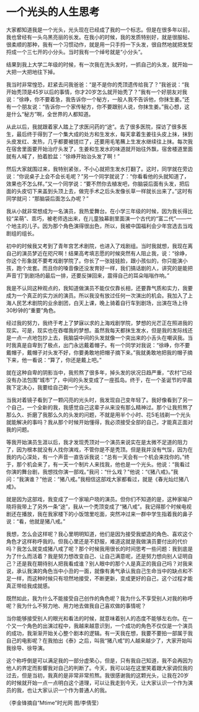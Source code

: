 # 一个光头的人生思考

大家都知道我是一个光头，光头现在已经成了我的一个标志。但是在很多年以前，我也曾经有一头乌黑亮丽的长发。在我小的时候，我的发质特别好，就是很服帖、很柔顺的那种，我有一个习惯动作，就是用一只手捋一下头发，很自然地就把发型捋成一个三七开的小分头。当时我有一个绰号就是“小分头”。 

结果到我上大学二年级的时候，有一次我在洗头发时，一抓自己的头发，就开始一大把一大把地往下掉。 

我当时非常惶恐，赶紧去问我爸爸：“是不是你的秃顶遗传给我了？”我爸说：“我开始秃顶是45岁以后的事情，你才20岁怎么就开始秃了？”我有一个好朋友对我说：“徐峥，你不要着急，我告诉你一个秘方，一般人我不告诉他，你抹生姜。”还有一个朋友说：“告诉你一个家传秘方，你不要跟别人说，你抹生姜。”我心想，这是什么“秘方”啊，全世界的人都知道。 

从此以后，我就跟着家人踏上了求医问药的“途”。去了很多医院，探访了很多医生，最后终于得到了一个集大成的处方和生发水，每天拿着生姜往头皮上抹，抹到头皮发红、发热，几乎都要被搓烂了，还要用毛笔蘸上生发水继续往上抹。每次我在宿舍里面要开始治疗头发了，生姜和生发水的味道就开始往外飘，宿舍楼道里面就有人喊了，拍着脸盆：“徐峥开始治头发了啊！” 

然后大家就围过来，我特别紧张，不小心就把生发水打翻了。这时，同学就在旁边说：“你说桌子上会不会长毛呢？”另一个同学就说了：“你看看他的头就知道了，效果也不怎么样。”又一个同学说：“要不然你去植发吧，你脑袋后面有头发，把后面的头皮切下来盖到头顶上去，做完手术之后头发像长草一样就长出来了。”这时有同学就问：“那脑袋后面怎么办呢？” 

我从小就非常想成为一名演员，我热爱舞台。在小学三年级的时候，因为我长得比较“呆萌”、乖巧，被老师选出来，在儿童独幕剧里面演一个古代的“富二代”——一个地主的儿子。因为那个角色演得很出色，所以，我被中国福利会少年宫选去当戏剧组的组长。 

初中的时候我又考到了青年宫艺术剧院，也进入了戏剧组。当时我就想，我现在离自己的演员梦近在咫尺啊！结果高考填志愿的时候突然有人阻止我，说：“徐峥，你这个形象就不要考戏剧学院了。你长了一张娃娃脸，跟小孩似的，你只能演小孩，跑个龙套。而且你的嗓音像还没发育好一样，我们搞话剧的人，讲究的是能把声音‘打’到剧场的最后一排，还要反弹回来，震得自己的耳朵嗡嗡作响。” 

我是不认同这种观点的，我知道做演员不能仅仅靠长相，还要靠气质和实力，我要成为一个真正的实力派的演员。所以我没有放过任何一次演出的机会。我加入了上海人民艺术剧院的业余剧团，白天上课，晚上骑着自行车到剧场，出演在场上待30秒钟的“重要”角色。 

经过我的努力，我终于考上了梦寐以求的上海戏剧学院，梦想的光芒正在照进我的现实。可是，现实也在吞噬我的梦想。虽然我每天都抹生发水，但是我的发际线还是一点一点地包抄上去，我脑袋中间的头发就像一个突出来的小舌头在嘲讽我。当时我真是自卑到了极点，出门永远戴着帽子。有一个同学对我说：“徐峥，你不要戴帽子，戴帽子对头发不好，你要勇敢地把帽子摘下来。”我就勇敢地把我的帽子摘下来，他一看说：“算了，你还是戴上吧。” 

就在这种自卑的阴影当中，我煎熬了很多年，掉头发的状况日趋严重，“农村”已经没有办法包围“城市”了，中间的头发变成了一座孤岛。终于，在一个圣诞节的早晨我下定决心，我要给自己剃一个光头。 

当我对着镜子看到了一颗闪亮的光头时，我发现自己变年轻了。我好像看到了另一个自己，一个全新的我，我感觉自己这辈子从来没有那么精神过。那个让我煎熬了那么久、折磨了我那么久的头发的问题，不就是用半个小时、花5毛钱剃一个光头就能解决的事吗？我从那个时候开始懂得，我必须接受全部的自己，才能真正面对我的问题。 

等我开始演员生涯以后，我才发现秃顶对一个演员来说实在是太微不足道的阻力了，因为根本就没有人找你演戏，不管你是不是秃顶。但是我并没有气馁，因为在我的内心深处，有一个声音一直告诉我说：“总有一天会有一个机会来找你的。”终于，那个机会来了，有一天一个制片人来找我，他也是一个光头。他说：“我看过你演的舞台剧，我想找你演一部戏。”我问：“什么戏？”他说：“《猪八戒》。”我问：“我演谁？”他说：“猪八戒。”我相信这部戏大家都看过，就是《春光灿烂猪八戒》。 

就是因为这部戏，我变成了一个家喻户晓的演员。但你们不知道的是，这种家喻户晓将我带上了另外一条“途”，我从一个秃顶变成了“猪八戒”。我记得那个时候电视剧还在播放，我在我家楼下的小饭馆里吃面，突然冲过来一群中学生指着我的鼻子说：“看，他就是猪八戒。” 

我想，怎么会这样呢？我心里明明知道，他们是因为接受我塑造的角色、喜欢这个角色才这样称呼我的。但我心里还是不舒服，难道这就是我做演员要付出的代价吗？我怎么就变成猪八戒了呢？那个时候我用很长的时间思考一些问题：我到底是为了什么而活着？我是努力想改变自己、让自己满意呢，还是努力想向别人证明自己？还是我在期待别人把我看成谁？别人眼中的那个人是真正的我自己吗？对我来说，承认我演的角色当中小丑的一面，就像有勇气承认我自己生命当中的缺点和不足一样，而这种时候只有坦然地接受，不断更新，变成更好的自己，这个过程才能真正带给我成就感。 

既然如此，我为什么不能接受自己创作的角色呢？我为什么不享受别人对我的称呼呢？我为什么不努力地、用力地去做我自己喜欢做的事情呢？ 

当你能够接受别人的眼光和看法的时候，就意味着别人的态度不能够左右你。在一个又一个角色的出演过程中，我越来越意识到，一个成功的角色不仅仅是一个演员的成功，我渐渐开始关心整个剧本的逻辑。有一天我在想，我要不要拍一部属于我自己的电影呢？在我拍出《泰》之后，叫我“猪八戒”的人越来越少了，大家开始叫我徐导、徐导演。 

这个称呼倒是可以满足我的一部分虚荣心，但是，只有我自己知道，我不会再因为他人的界定而影響我对自己的判断了。今天，我可以站在这里笑着跟大家调侃我的过去，但是当初，我真的是非常非常煎熬。我很感谢我的这颗光头，让我在20岁的时候就开始一点一点明白这个道理，可以让我走到今天，让大家认识一个作为演员的我，也让大家认识一个作为普通人的我。 

（李金锋摘自“Mtime”时光网 图/李倩莹）